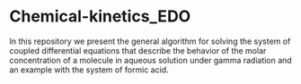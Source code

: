 # Chemical-kinetics_EDO
In this repository we present the general algorithm for solving the system of coupled differential equations that describe the behavior of the molar concentration of a molecule in aqueous solution under gamma radiation and an example with the system of formic acid.
